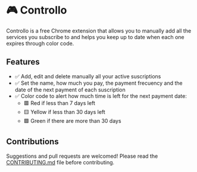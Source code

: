 # 🎮 Controllo

Controllo is a free Chrome extension that allows you to manually add all the services you subscribe to and helps you keep up to date when each one expires through color code.

## Features

- ✅ Add, edit and delete manually all your active suscriptions
- ✅ Set the name, how much you pay, the payment frecuency and the date of the next payment of each suscription
- ✅ Color code to alert how much time is left for the next payment date:
  - 🟥 Red if less than 7 days left
  - 🟨 Yellow if less than 30 days left
  - 🟩 Green if there are more than 30 days

## Contributions

Suggestions and pull requests are welcomed! Please read the [CONTRIBUTING.md](https://github.com/dlcastillop/controllo/blob/main/CONTRIBUTING.md) file before contributing.
